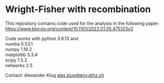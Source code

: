 # Wright-Fisher with recombination


This repository contains code used for the analysis in the following paper:  
https://www.biorxiv.org/content/10.1101/2022.01.05.475123v3  

Code works with python 3.6.13 and<br/>
numba 0.53.1<br/>
numpy 1.19.2<br/>
matplotlib 3.3.4<br/>
scipy 1.5.2<br/>
networkx 2.5<br/>

Contact: Alexander Klug alex.klug@env.ethz.ch
